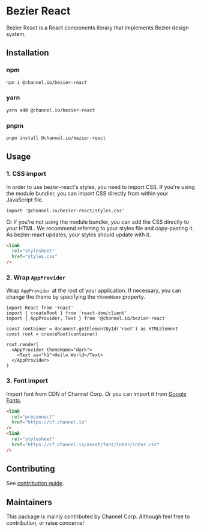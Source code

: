 # Bezier React

Bezier React is a React components library that implements Bezier design system.

## Installation

### npm

```bash
npm i @channel.io/bezier-react
```

### yarn

```bash
yarn add @channel.io/bezier-react
```

### pnpm

```bash
pnpm install @channel.io/bezier-react
```

## Usage

### 1. CSS import

In order to use bezier-react's styles, you need to import CSS. If you're using the module bundler, you can import CSS directly from within your JavaScript file.

```tsx
import '@channel.io/bezier-react/styles.css'
```

Or if you're not using the module bundler, you can add the CSS directly to your HTML. We recommend referring to your styles file and copy-pasting it. As bezier-react updates, your styles should update with it.

```html
<link
  rel="stylesheet"
  href="styles.css"
/>
```

### 2. Wrap `AppProvider`

Wrap `AppProvider` at the root of your application. If necessary, you can change the theme by specifying the `themeName` property.

```tsx
import React from 'react'
import { createRoot } from 'react-dom/client'
import { AppProvider, Text } from '@channel.io/bezier-react'

const container = document.getElementById('root') as HTMLElement
const root = createRoot(container)

root.render(
  <AppProvider themeName="dark">
    <Text as="h1">Hello World</Text>
  </AppProvider>
)
```

### 3. Font import

Import font from CDN of Channel Corp. Or you can import it from [Google Fonts](https://fonts.google.com/specimen/Inter).

```html
<link
  rel="preconnect"
  href="https://cf.channel.io"
/>
<link
  rel="stylesheet"
  href="https://cf.channel.io/asset/font/Inter/inter.css"
/>
```

## Contributing

See [contribution guide](https://github.com/channel-io/bezier-react/wiki/Contribute).

## Maintainers

This package is mainly contributed by Channel Corp. Although feel free to contribution, or raise concerns!
